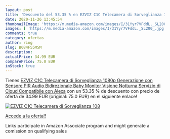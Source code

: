 ```yaml
---
layout: post
title: 'Descuento del 53.35 % en EZVIZ C1C Telecamera di Sorveglianza 108'
date: 2020-11-26 13:45:54
thumbnailImage: 'https://m.media-amazon.com/images/I/31Yyr7VFddL._SL200_.jpg'
images: [ 'https://m.media-amazon.com/images/I/31Yyr7VFddL._SL200_.jpg' ]
comments: true
category: ofertas
author: ring
slug: B084F55MSM
description:
actualPrice: 34.99 EUR
comparePrice: 75.0 EUR
inStock: true
---
```


Tienes [EZVIZ C1C Telecamera di Sorveglianza 1080p  Generazione con Sensore PIR Audio Bidirezionale  Baby Monitor  Visione Notturna  Servizio di Cloud Compatibile con Alexa](https://www.amazon.it/dp/B084F55MSM/?tag=tolees00-21) con un 53.35 % de descuento con precio de oferta de 34.99 EUR (original: 75.0 EUR) en el siguiente enlace!

[![EZVIZ C1C Telecamera di Sorveglianza 108](https://m.media-amazon.com/images/I/31Yyr7VFddL._SL200_.jpg)](https://www.amazon.it/dp/B084F55MSM/?tag=tolees00-21)

[Accede a la oferta!!](https://www.amazon.it/dp/B084F55MSM/?tag=tolees00-21)

Links participate in Amazon Associate program and might generate a comission on qualifying sales


